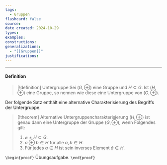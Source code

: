 ```yaml
---
tags:
  - Gruppen
flashcard: false
source: 
date created: 2024-10-29
types: 
examples: 
constructions: 
generalizations:
  - "[[Gruppen]]"
justifications:
---
```

***
#### Definition

> [!definition] Untergruppe
> Sei $(G, \oplus)$ eine Gruppe und $H \subseteq G$. Ist $(H, \oplus)$ eine Gruppe, so nennen wie diese eine Untergruppe von $(G, \oplus)$.

Der folgende Satz enthält eine alternative Charakterisierung des Begriffs der Untergruppe.

> [!theorem] Alternative Untergruppencharakterisierung
> $(H, \oplus)$ ist genau dann eine Untergruppe der Gruppe $(G, \oplus)$, wenn Folgendes gilt:
> 1. $\varnothing \neq H \subseteq G$.
> 2. $a \oplus b \in H$ für alle $a, b \in H$.
> 3. Für jedes $a \in H$ ist sein inverses Element $\tilde{a} \in H$.

`\begin{proof}`
Übungsaufgabe.
`\end{proof}`
